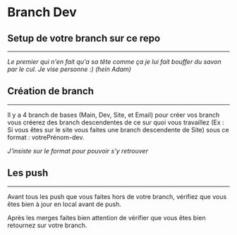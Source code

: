 # Branch Dev

## Setup de votre branch sur ce repo
---
*Le premier qui n'en fait qu'a sa tête comme ça je lui fait bouffer du savon par le cul. Je vise personne :) (hein Adam)*

## Création de branch
---
Il y a 4 branch de bases (Main, Dev, Site, et Email) pour créer vos branch vous créerez des branch descendentes de ce sur quoi vous travaillez (Ex : Si vous êtes sur le site vous faites une branch descendente de Site) sous ce format : votrePrénom-dev.

*J'insiste sur le format pour pouvoir s'y retrouver*

## Les push
---
Avant tous les push  que vous faites hors de votre branch, vérifiez que vous êtes bien à jour en local avant de push.

Après les merges faites bien attention de vérifier que vous êtes bien retournez sur votre branch.